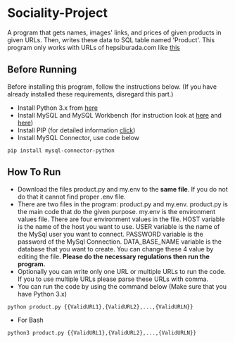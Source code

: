 # Sociality-Project

A program that gets names, images' links, and prices of given products in given URLs. Then, writes these data to SQL table named 'Product'. This program only works with URLs of hepsiburada.com like [this](https://www.hepsiburada.com/apple-macbook-pro-touch-bar-intel-core-i5-8259u-8gb-256gb-ssd-macos-13-qhd-tasinabilir-bilgisayar-mr9q2tu-a-gri-p-HBV00000CVXAY) 

## Before Running

Before installing this program, follow the instructions below. (If you have already installed these requirements, disregard this part.)
* Install Python 3.x from [here](https://www.python.org/downloads/)
* Install MySQL and MySQL Workbench (for instruction look at [here](https://dev.mysql.com/downloads/) and [here](https://www.mysql.com/products/workbench/))
* Install PIP (for detailed information [click](https://phoenixnap.com/kb/install-pip-windows))
* Install MySQL Connector, use code below
```
pip install mysql-connector-python
```
## How To Run

* Download the files product.py and my.env to the **same file**. If you do not do that it cannot find proper .env file.
* There are two files in the program: product.py and my.env. product.py is the main code that do the given purpose. my.env is the environment values file. There are four environment values in the file. HOST variable is the name of the host you want to use. USER variable is the name of the MySql user you want to connect. PASSWORD variable is the password of the MySql Connection. DATA_BASE_NAME variable is the database that you want to create. You can change these 4 value by editing the file. **Please do the necessary regulations then run the program.**
* Optionally you can write only one URL or multiple URLs to run the code. If you to use multiple URLs please parse these URLs with comma. 
* You can run the code by using the command below (Make sure that you have Python 3.x)
```
python product.py {{ValidURL1},{ValidURL2},...,{ValidURLN}}
```
* For Bash
```
python3 product.py {{ValidURL1},{ValidURL2},...,{ValidURLN}}
```
